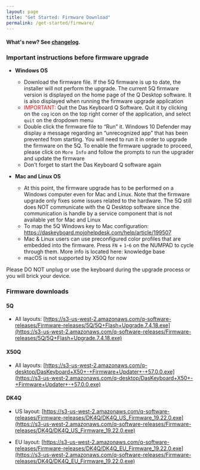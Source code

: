 ```yaml
---
layout: page
title: "Get Started: Firmware Download"
permalink: /get-started/firmware/
---
```

#### What's new? See <a href="{{site.baseurl}}/updates/changelog-firmware/">changelog</a>.

### Important instructions before firmware upgrade

- **Windows OS**

  - Download the firmware file. If the 5Q firmware is up to date, the installer will not perform
    the upgrade. The current 5Q firmware version is displayed on the home page of the Q Desktop
    software. It is also displayed when running the firmware upgrade application
  - <span style="color:red;">IMPORTANT:</span> Quit the Das Keyboard Q Software. Quit it by clicking on the `cog` icon on the top right corner of the application, and select `quit` on the dropdown menu
  - Double click the firmware file to “Run” it. Windows 10 Defender may display a message regarding    an “unrecognized app” that has been prevented from starting. You will need to run it in order to   upgrade the firmware on the 5Q. To enable the firmware upgrade to proceed, please click on `More Info` and follow the prompts to run the upgrader and update the firmware
  - Don't forget to start the Das Keyboard Q software again

- **Mac and Linux OS**
  - At this point, the firmware upgrade has to be performed on a Windows computer even for Mac and Linux. Note that the firmware upgrade only fixes some issues related to the hardware. The 5Q still does NOT communicate with the Q Desktop software since the communication is handle by a service component that is not available yet for Mac and Linux
  - To map the 5Q Windows key to Mac configuration: https://daskeyboard.mojohelpdesk.com/help/article/199507
  - Mac & Linux users can use preconfigured color profiles that are embedded into the firmware. Press `FN` + `1`-`6` on the NUMPAD to cycle through them. More info is located here: knowledge base
  - macOS is not supported by X50Q for now

<div class="alert alert-danger mt-3" role="alert">
Please DO NOT unplug or use the keyboard during the upgrade process or you will brick your device.
</div>


<div class="homepage__button_row"
style="display: none"
id="firmware-buttons">
  <div style="text-align:center;">
    <a id="firmware-download-button"
      class="get-started-button"></a>
    <small>
      <small style="margin-right: 40px;"
      id="firmware-download-version">Version 7.4.18</small>
    </small>
  </div>
    <div style="text-align:center;visibility: hidden">
    <a id="firmware-download-button-dk4-eu"
      class="get-started-button"></a>
    <small>
      <small style="margin-right: 40px;"
      id="firmware-download-version-dk4-eu">Version 7.4.18</small>
    </small>
  </div>
</div>


### Firmware downloads

#### 5Q
- All layouts: [https://s3-us-west-2.amazonaws.com/q-software-releases/Firmware-releases/5Q/5Q+Flash+Upgrade.7.4.18.exe](https://s3-us-west-2.amazonaws.com/q-software-releases/Firmware-releases/5Q/5Q+Flash+Upgrade.7.4.18.exe)

#### X50Q
- All layouts: [https://s3-us-west-2.amazonaws.com/q-desktop/DasKeyboard+X50+-+Firmware+Updater+-+57.0.0.exe](https://s3-us-west-2.amazonaws.com/q-desktop/DasKeyboard+X50+-+Firmware+Updater+-+57.0.0.exe)

#### DK4Q

- US layout: [https://s3-us-west-2.amazonaws.com/q-software-releases/Firmware-releases/DK4Q/DK4Q_US_Firmware_19.22.0.exe](https://s3-us-west-2.amazonaws.com/q-software-releases/Firmware-releases/DK4Q/DK4Q_US_Firmware_19.22.0.exe)

- EU layout:
  [https://s3-us-west-2.amazonaws.com/q-software-releases/Firmware-releases/DK4Q/DK4Q_EU_Firmware_19.22.0.exe](https://s3-us-west-2.amazonaws.com/q-software-releases/Firmware-releases/DK4Q/DK4Q_EU_Firmware_19.22.0.exe)
